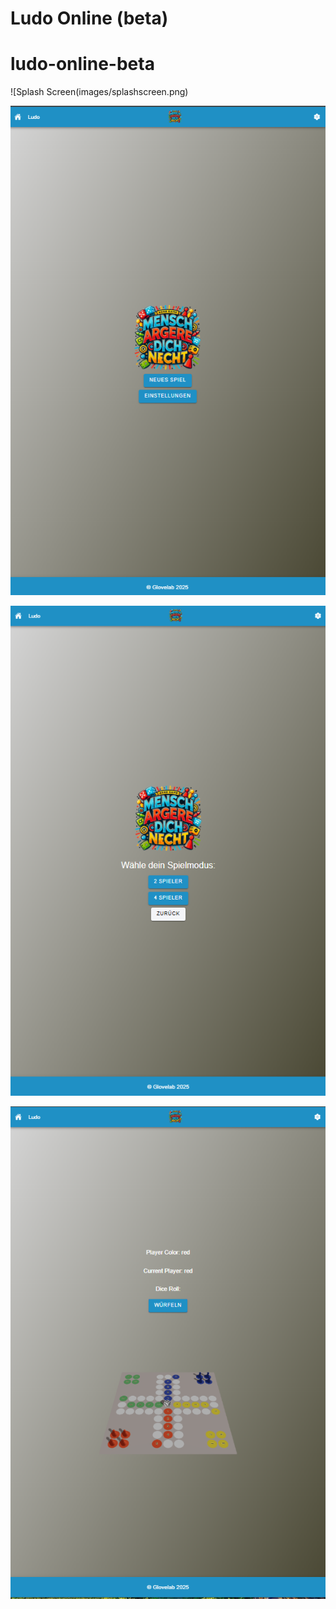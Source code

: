 ﻿# Ludo Online (beta)
# ludo-online-beta

![Splash Screen(images/splashscreen.png)

![Mainscreen](images/mainscreen.png)

![Game Selection](images/gameselection.png)

![GameScreen](images/gamescreen.png)
